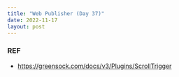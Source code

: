 ```yaml
---
title: "Web Publisher (Day 37)"
date: 2022-11-17
layout: post
---
```


### REF

- https://greensock.com/docs/v3/Plugins/ScrollTrigger
